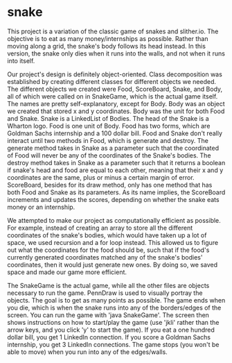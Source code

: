 # snake

This project is a variation of the classic game of snakes and slither.io. 
The objective is to eat as many money/internships as possible. Rather than
moving along a grid, the snake's body follows its head instead. In this 
version, the snake only dies when it runs into the walls, and not when it 
runs into itself. 

Our project's design is definitely object-oriented. Class decomposition was 
established by creating different classes for different objects we needed. 
The different objects we created were Food, ScoreBoard, Snake, and Body, all 
of which were called on in SnakeGame, which is the actual game itself. The names
are pretty self-explanatory, except for Body. Body was an object we created 
that stored x and y coordinates. Body was the unit for both Food and Snake. 
Snake is a LinkedList of Bodies. The head of the Snake is a Wharton logo. Food 
is one unit of Body. Food has two forms, which are Goldman Sachs internship and 
a 100 dollar bill. Food and Snake don't really interact until two methods in
Food, which is generate and destroy. The generate method takes in Snake as a 
parameter such that the coordinated of Food will never be any of the coordinates 
of the Snake's bodies. The destroy method takes in Snake as a parameter such 
that it returns a boolean if snake's head and food are equal to each other, 
meaning that their x and y coordinates are the same, plus or minus a certain 
margin of error. ScoreBoard, besides for its draw method, only has one method 
that has both Food and Snake as its parameters. As its name implies, the 
ScoreBoard increments and updates the scores, depending on whether the snake 
eats money or an internship. 

    
We attempted to make our project as computationally efficient as possible. For 
example, instead of creating an array to store all the different coordinates 
of the snake's bodies, which would have taken up a lot of space, we used 
recursion and a for loop instead. This allowed us to figure out what the 
coordinates for the food should be, such that if the food's currently generated 
coordinates matched any of the snake's bodies' coordinates, then it would just 
generate new ones. By doing so, we saved space and made our game more efficient. 


The SnakeGame is the actual game, while all the other files are objects 
necessary to run the game. PennDraw is used to visually portray the 
objects. The goal is to get as many points as possible. The game ends when 
you die, which is when the snake runs into any of the borders/edges of the 
screen. You can run the game with 'java SnakeGame'. The screen then shows
instructions on how to start/play the game (use 'jkli' rather than the arrow 
keys, and you click 'y' to start the game). If you eat a one hundred dollar 
bill, you get 1 LinkedIn connection. If you score a Goldman Sachs internship, 
you get 3 LinkedIn connections. The game stops (you won't be able to move) 
when you run into any of the edges/walls. 
